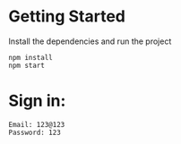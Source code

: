 # Getting Started
Install the dependencies and run the project
```
npm install
npm start
```
# Sign in:
```
Email: 123@123
Password: 123
```

